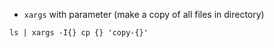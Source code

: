 * `xargs` with parameter (make a copy of all files in directory)
```
ls | xargs -I{} cp {} 'copy-{}'
```
